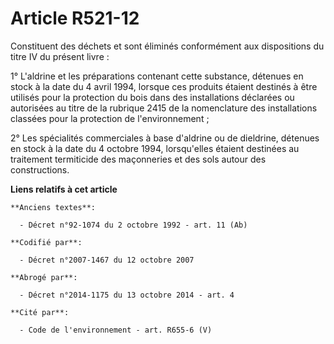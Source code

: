 # Article R521-12

Constituent des déchets et sont éliminés conformément aux dispositions du titre IV du présent livre :

1° L'aldrine et les préparations contenant cette substance, détenues en stock à la date du 4 avril 1994, lorsque ces produits
étaient destinés à être utilisés pour la protection du bois dans des installations déclarées ou autorisées au titre de la
rubrique 2415 de la nomenclature des installations classées pour la protection de l'environnement ;

2° Les spécialités commerciales à base d'aldrine ou de dieldrine, détenues en stock à la date du 4 octobre 1994, lorsqu'elles
étaient destinées au traitement termiticide des maçonneries et des sols autour des constructions.

**Liens relatifs à cet article**

	**Anciens textes**:

	  - Décret n°92-1074 du 2 octobre 1992 - art. 11 (Ab)

	**Codifié par**:

	  - Décret n°2007-1467 du 12 octobre 2007

	**Abrogé par**:

	  - Décret n°2014-1175 du 13 octobre 2014 - art. 4

	**Cité par**:

	  - Code de l'environnement - art. R655-6 (V)
